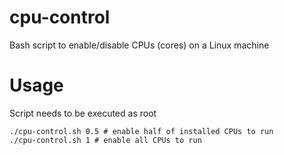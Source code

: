# cpu-control

Bash script to enable/disable CPUs (cores) on a Linux machine

# Usage

Script needs to be executed as root
```
./cpu-control.sh 0.5 # enable half of installed CPUs to run
./cpu-control.sh 1 # enable all CPUs to run
```